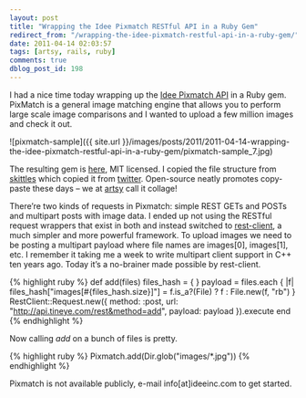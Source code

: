 ```yaml
---
layout: post
title: "Wrapping the Idee Pixmatch RESTful API in a Ruby Gem"
redirect_from: "/wrapping-the-idee-pixmatch-restful-api-in-a-ruby-gem/"
date: 2011-04-14 02:03:57
tags: [artsy, rails, ruby]
comments: true
dblog_post_id: 198
---
```

I had a nice time today wrapping up the [Idee Pixmatch API](https://web.archive.org/web/20120626084848/http://ideeinc.com/products/pixmatch/) in a Ruby gem. PixMatch is a general image matching engine that allows you to perform large scale image comparisons and I wanted to upload a few million images and check it out.

![pixmatch-sample]({{ site.url }}/images/posts/2011/2011-04-14-wrapping-the-idee-pixmatch-restful-api-in-a-ruby-gem/pixmatch-sample_7.jpg)

The resulting gem is [here](https://github.com/dblock/pixmatch), MIT licensed. I copied the file structure from [skittles](https://github.com/anthonator/skittles) which copied it from [twitter](https://github.com/jnunemaker/twitter). Open-source neatly promotes copy-paste these days – we at [artsy](https://artsy.net) call it collage!

There’re two kinds of requests in Pixmatch: simple REST GETs and POSTs and multipart posts with image data. I ended up not using the RESTful request wrappers that exist in both and instead switched to [rest-client](https://github.com/archiloque/rest-client), a much simpler and more powerful framework. To upload images we need to be posting a multipart payload where file names are images[0], images[1], etc.  I remember it taking me a week to write multipart client support in C++ ten years ago. Today it’s a no-brainer made possible by rest-client.

{% highlight ruby %}
def add(files)
  files_hash = { }
  payload = files.each { |f| files_hash["images[#{files_hash.size}]"] = f.is_a?(File) ? f : File.new(f, "rb") }
  RestClient::Request.new({ method: :post, url: "http://api.tineye.com/rest&method=add", payload: payload }).execute
end
{% endhighlight %}

Now calling _add_ on a bunch of files is pretty.

{% highlight ruby %}
Pixmatch.add(Dir.glob("images/\*.jpg"))
{% endhighlight %}

Pixmatch is not available publicly, e-mail info[at]ideeinc.com to get started.
